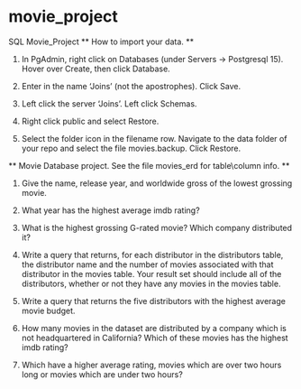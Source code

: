 # movie_project
SQL Movie_Project
** How to import your data. **

1. In PgAdmin, right click on Databases (under Servers -> Postgresql 15). Hover over Create, then click Database.

2. Enter in the name ‘Joins’ (not the apostrophes). Click Save.

3. Left click the server ‘Joins’. Left click Schemas. 

4. Right click public and select Restore.

5. Select the folder icon in the filename row. Navigate to the data folder of your repo and select the file movies.backup. Click Restore.


** Movie Database project. See the file movies_erd for table\column info. **

1. Give the name, release year, and worldwide gross of the lowest grossing movie.

2. What year has the highest average imdb rating?

3. What is the highest grossing G-rated movie? Which company distributed it?

4. Write a query that returns, for each distributor in the distributors table, the distributor name and the number of movies associated with that distributor in the movies 
table. Your result set should include all of the distributors, whether or not they have any movies in the movies table.

5. Write a query that returns the five distributors with the highest average movie budget.

6. How many movies in the dataset are distributed by a company which is not headquartered in California? Which of these movies has the highest imdb rating?

7. Which have a higher average rating, movies which are over two hours long or movies which are under two hours?
